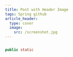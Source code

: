 ```yaml
---
title: Post with Header Image
tags: Spring github
article_header:
  type: cover
  image:
    src: /screenshot.jpg
---
```


```java

public static

```